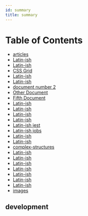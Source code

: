```yaml
---
id: summary
title: summary
---
```


Table of Contents
=================

* [articles](best-practices/articles.md)
* [Latin-ish](create-npm-module/article.md)
* [Latin-ish](css/css.md)
 * [CSS Grid](css-grid/grid.md)
 * [Latin-ish](design/articles.md)
 * [Latin-ish](doc1.md)
 * [document number 2](doc2.md)
 * [Other Document](exampledoc4.md)
 * [Fifth Document](exampledoc5.md)
 * [Latin-ish](flexbox/flexbox.md)
 * [Latin-ish](git/git.md)
 * [Latin-ish](github/cool-github-repositories.md)
 * [Latin-ish](graphql/graphqh.md)
 * [Latin-ish jest](jest/articles.md)
 * [Latin-ish jobs](jobs/articles.md)
 * [Latin-ish](jobs/internships.md)
 * [Latin-ish](js/articles.md)
 * [complex-structures](js/complex-structures.md)
 * [Latin-ish](machine-learning/articles.md)
 * [Latin-ish](open-source/articles.md)
 * [Latin-ish](product-hunt/launch-producthunt.md)
 * [Latin-ish](project-structure/article.md)
 * [Latin-ish](react/articles.md)
 * [Latin-ish](react/styling.md)
 * [Latin-ish](stories/articles.md)
 * [images](images.md)
 <!--

future sections:

* Stories to read
* Publishing your module at npm
* Design
* Jobs/Internships

* React
- React Children
- React best practices
- React project structure
- Styled components

* JS
* Cool Github repositories
* Open Source
Machine Learning
CSS
CSS Grid
Flexbox
Git
GraphQL


 * [react](#react)
 * [React Book](#book)
 * [React Styling](#styling)
 * [JS](#js)
 * [CORB / CORS setup nodejs + react](#xxx)
 * [cool github repositories](#cool-github-repositories)
 * [Open Source](#oss)
 * [ML](#ml)
 * [CSS](#css)
 * [CSS Grid](#css-grid)
 * [Stories](#stories)

 -->


 

## development
